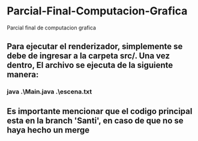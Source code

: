 # Parcial-Final-Computacion-Grafica
Parcial final de computacion grafica

## Para ejecutar el renderizador, simplemente se debe de ingresar a la carpeta src/. Una vez dentro, El archivo se ejecuta de la siguiente manera:

### java .\Main.java .\escena.txt

## Es importante mencionar que el codigo principal esta en la branch 'Santi', en caso de que no se haya hecho un merge
